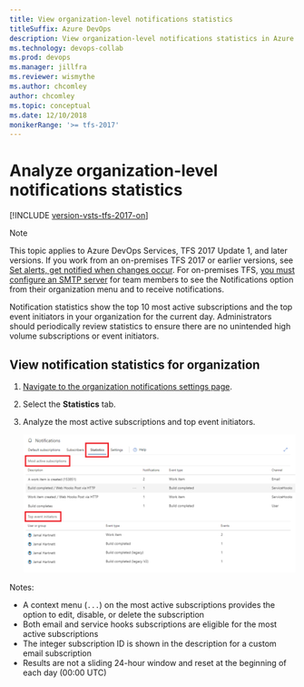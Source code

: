 ```yaml
---
title: View organization-level notifications statistics
titleSuffix: Azure DevOps
description: View organization-level notifications statistics in Azure DevOps Services or Team Foundation Server (TFS)
ms.technology: devops-collab
ms.prod: devops
ms.manager: jillfra
ms.reviewer: wismythe
ms.author: chcomley
author: chcomley
ms.topic: conceptual
ms.date: 12/10/2018
monikerRange: '>= tfs-2017'
---
```


# Analyze organization-level notifications statistics

[!INCLUDE [version-vsts-tfs-2017-on](../boards/_shared/version-vsts-tfs-2017-on.md)]

> [!NOTE]  
> This topic applies to Azure DevOps Services, TFS 2017 Update 1, and later versions. If you work from an on-premises TFS 2017 or earlier versions, see [Set alerts, get notified when changes occur](../work/track/alerts-and-notifications.md). For on-premises TFS, [you must configure an SMTP server](/azure/devops/server/admin/setup-customize-alerts) for team members to see the Notifications option from their organization menu and to receive notifications.

Notification statistics show the top 10 most active subscriptions and the top event initiators in your organization for the current day. Administrators should periodically review statistics to ensure there are no unintended high volume subscriptions or event initiators.

## View notification statistics for organization

1. [Navigate to the organization notifications settings page](navigating-the-ui.md#navigating-to-the-organization-level-notifications-page).
2. Select the **Statistics** tab.
3. Analyze the most active subscriptions and top event initiators.

    ![Organization notification settings delivery option](_img/view-organization-notification-stats.png)

Notes:

* A context menu (`...`) on the most active subscriptions provides the option to edit, disable, or delete the subscription
* Both email and service hooks subscriptions are eligible for the most active subscriptions
* The integer subscription ID is shown in the description for a custom email subscription
* Results are not a sliding 24-hour window and reset at the beginning of each day (00:00 UTC)
